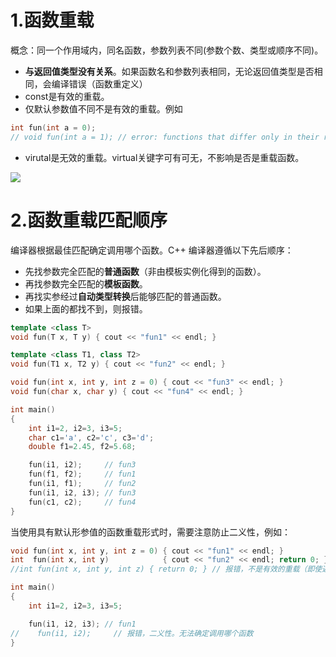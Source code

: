 # 1.函数重载
概念：同一个作用域内，同名函数，参数列表不同(参数个数、类型或顺序不同)。

- **与返回值类型没有关系**。如果函数名和参数列表相同，无论返回值类型是否相同，会编译错误（函数重定义）
- const是有效的重载。
- 仅默认参数值不同不是有效的重载。例如
```cpp
int fun(int a = 0);
// void fun(int a = 1); // error: functions that differ only in their return type cannot be overloaded
```

- virutal是无效的重载。virtual关键字可有可无，不影响是否是重载函数。

![](https://cdn.jsdelivr.net/gh/devin0x01/myimages/githubpages/image_b721bb9ab3df237fdc765b43959dff53.png)

# 2.函数重载匹配顺序
编译器根据最佳匹配确定调用哪个函数。C++ 编译器遵循以下先后顺序：

- 先找参数完全匹配的**普通函数**（非由模板实例化得到的函数）。
- 再找参数完全匹配的**模板函数**。
- 再找实参经过**自动类型转换**后能够匹配的普通函数。
- 如果上面的都找不到，则报错。

```cpp
template <class T>
void fun(T x, T y) { cout << "fun1" << endl; }

template <class T1, class T2>
void fun(T1 x, T2 y) { cout << "fun2" << endl; }

void fun(int x, int y, int z = 0) { cout << "fun3" << endl; }
void fun(char x, char y) { cout << "fun4" << endl; }

int main()
{
    int i1=2, i2=3, i3=5;
    char c1='a', c2='c', c3='d';
    double f1=2.45, f2=5.68;

    fun(i1, i2);     // fun3
    fun(f1, f2);     // fun1
    fun(i1, f1);     // fun2
    fun(i1, i2, i3); // fun3
    fun(c1, c2);     // fun4
}
```
当使用具有默认形参值的函数重载形式时，需要注意防止二义性，例如：
```cpp
void fun(int x, int y, int z = 0) { cout << "fun1" << endl; }
int  fun(int x, int y)            { cout << "fun2" << endl; return 0; } // 不报错，但是函数调用容易导致二义性
//int fun(int x, int y, int z) { return 0; } // 报错，不是有效的重载（即使返回值和第3个参数不同）

int main()
{
    int i1=2, i2=3, i3=5;

    fun(i1, i2, i3); // fun1
//    fun(i1, i2);     // 报错，二义性。无法确定调用哪个函数
}
```
